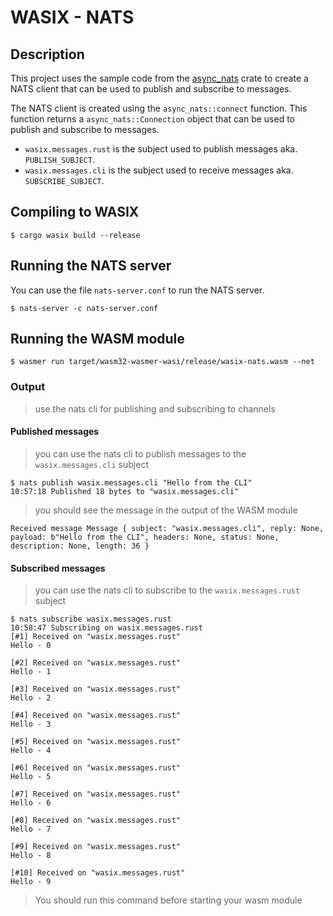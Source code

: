 # WASIX - NATS

## Description

This project uses the sample code from the [async_nats](https://docs.rs/async-nats/latest/async_nats/#complete-example) crate to create a NATS client that can be used to publish and subscribe to messages.

The NATS client is created using the `async_nats::connect` function. This function returns a `async_nats::Connection` object that can be used to publish and subscribe to messages.

- `wasix.messages.rust` is the subject used to publish messages aka. `PUBLISH_SUBJECT`.
- `wasix.messages.cli` is the subject used to receive messages aka. `SUBSCRIBE_SUBJECT`.

## Compiling to WASIX

```shell
$ cargo wasix build --release
```

## Running the NATS server

You can use the file `nats-server.conf` to run the NATS server.

```shell
$ nats-server -c nats-server.conf
```

## Running the WASM module

```shell
$ wasmer run target/wasm32-wasmer-wasi/release/wasix-nats.wasm --net
```

### Output

> use the nats cli for publishing and subscribing to channels

#### Published messages

> you can use the nats cli to publish messages to the `wasix.messages.cli` subject

```shell
$ nats publish wasix.messages.cli "Hello from the CLI"
10:57:18 Published 18 bytes to "wasix.messages.cli"
```

> you should see the message in the output of the WASM module

```shell
Received message Message { subject: "wasix.messages.cli", reply: None, payload: b"Hello from the CLI", headers: None, status: None, description: None, length: 36 }
```

#### Subscribed messages

> you can use the nats cli to subscribe to the `wasix.messages.rust` subject

```shell
$ nats subscribe wasix.messages.rust
10:58:47 Subscribing on wasix.messages.rust
[#1] Received on "wasix.messages.rust"
Hello - 0

[#2] Received on "wasix.messages.rust"
Hello - 1

[#3] Received on "wasix.messages.rust"
Hello - 2

[#4] Received on "wasix.messages.rust"
Hello - 3

[#5] Received on "wasix.messages.rust"
Hello - 4

[#6] Received on "wasix.messages.rust"
Hello - 5

[#7] Received on "wasix.messages.rust"
Hello - 6

[#8] Received on "wasix.messages.rust"
Hello - 7

[#9] Received on "wasix.messages.rust"
Hello - 8

[#10] Received on "wasix.messages.rust"
Hello - 9
```

> You should run this command before starting your wasm module
